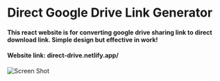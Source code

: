 
# Direct Google Drive Link Generator

#### This react website is for converting google drive sharing link to direct download link. Simple design but effective in work!

#### Website link: direct-drive.netlify.app/


![Screen Shot ](https://drive.google.com/uc?export=download&id=1GMrPpACML7x4n1nltBKpAcWXlC1X9maX)

